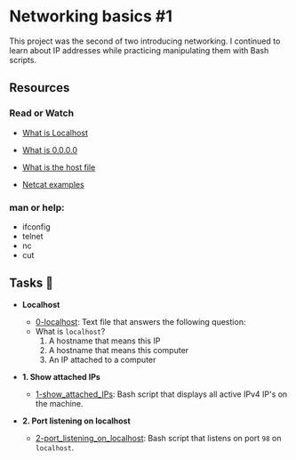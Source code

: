 # Networking basics #1

This project was the second of two introducing networking. I continued to learn
about IP addresses while practicing manipulating them with Bash scripts.

## Resources

### Read or Watch

* <a href ="https://en.wikipedia.org/wiki/Localhost"> What is Localhost </a><br>

* <a href ="https://en.wikipedia.org/wiki/0.0.0.0"> What is 0.0.0.0 </a> <br>

* <a href ="https://www.makeuseof.com/tag/modify-manage-hosts-file-linux/"> What is the host file </a> <br>

* <a href ="https://www.thegeekstuff.com/2012/04/nc-command-examples/"> Netcat examples </a> <br>

### man or help:

* ifconfig <br>
* telnet <br>
* nc <br>
* cut 

## Tasks :page_with_curl:

* **Localhost**
  * [0-localhost](./0-localhost): Text file that answers the following question:
  * What is `localhost`?
    1. A hostname that means this IP
    2. A hostname that means this computer
    3. An IP attached to a computer


* **1. Show attached IPs**
  * [1-show_attached_IPs](./3-show_attached_IPs): Bash script that displays all active IPv4
  IP's on the machine.


* **2. Port listening on localhost**
  * [2-port_listening_on_localhost](./4-port_listening_on_localhost): Bash script that listens on port `98` on `localhost`.


